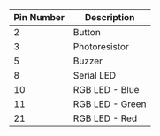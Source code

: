 | Pin Number | Description     |
|------------|-----------------|
| 2          | Button          |
| 3          | Photoresistor   |
| 5          | Buzzer          |
| 8          | Serial LED      |
| 10         | RGB LED - Blue  |
| 11         | RGB LED - Green |
| 21         | RGB LED - Red   |
